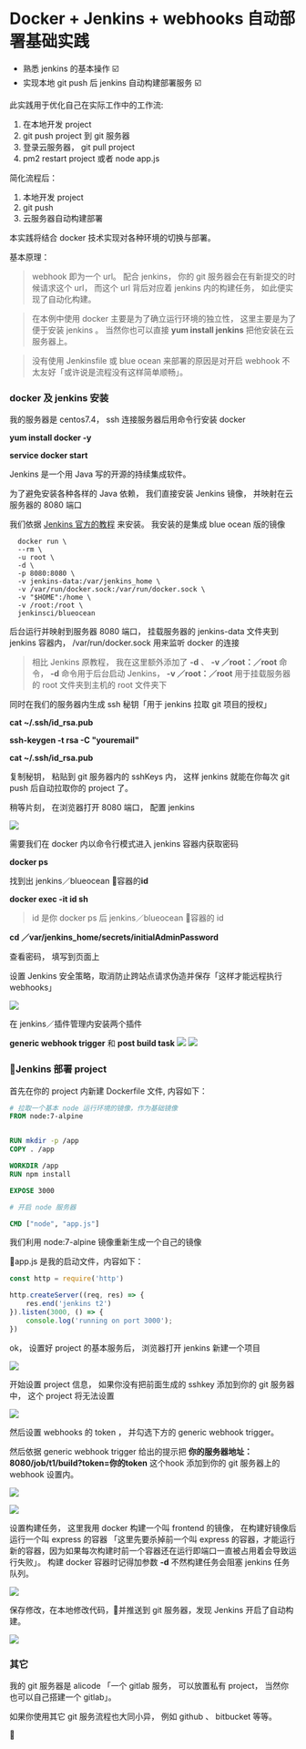 # Docker + Jenkins + webhooks 自动部署基础实践

- 熟悉 jenkins 的基本操作 ☑️
- 实现本地 git push 后 jenkins 自动构建部署服务 ☑️

此实践用于优化自己在实际工作中的工作流:

1. 在本地开发 project
1. git push project 到 git 服务器
1. 登录云服务器， git pull project
1. pm2 restart project 或者 node app.js

简化流程后：

1. 本地开发 project
1. git push
1. 云服务器自动构建部署


本实践将结合 docker 技术实现对各种环境的切换与部署。

基本原理：
> webhook 即为一个 url。 配合 jenkins， 你的 git 服务器会在有新提交的时候请求这个 url， 而这个 url 背后对应着 jenkins 内的构建任务， 如此便实现了自动化构建。

> 在本例中使用 docker 主要是为了确立运行环境的独立性， 这里主要是为了便于安装 jenkins 。 当然你也可以直接 **yum install jenkins** 把他安装在云服务器上。

> 没有使用 Jenkinsfile 或 blue ocean 来部署的原因是对开启 webhook 不太友好「或许说是流程没有这样简单顺畅」。

### docker 及 jenkins 安装

我的服务器是 centos7.4， ssh 连接服务器后用命令行安装 docker

 **yum install docker -y**

 **service docker start**

Jenkins 是一个用 Java 写的开源的持续集成软件。

为了避免安装各种各样的 Java 依赖， 我们直接安装 Jenkins 镜像， 并映射在云服务器的 8080 端口

我们依据 [Jenkins 官方的教程](https://jenkins.io/doc/tutorials/build-a-node-js-and-react-app-with-npm/) 来安装。 我安装的是集成 blue ocean 版的镜像

````
  docker run \
  --rm \
  -u root \
  -d \
  -p 8080:8080 \
  -v jenkins-data:/var/jenkins_home \
  -v /var/run/docker.sock:/var/run/docker.sock \
  -v "$HOME":/home \
  -v /root:/root \
  jenkinsci/blueocean
  ````


后台运行并映射到服务器 8080 端口， 挂载服务器的 jenkins-data 文件夹到 jenkins 容器内， /var/run/docker.sock 用来监听 docker 的连接

>相比 Jenkins 原教程， 我在这里额外添加了 **-d** 、 **-v ／root：／root** 命令， **-d** 命令用于后台启动 Jenkins， **-v ／root：／root** 用于挂载服务器的 root 文件夹到主机的 root 文件夹下


同时在我们的服务器内生成 ssh 秘钥「用于 jenkins 拉取 git 项目的授权」

**cat ~/.ssh/id_rsa.pub**

**ssh-keygen -t rsa -C "youremail"**

**cat ~/.ssh/id_rsa.pub**

复制秘钥， 粘贴到 git 服务器内的 sshKeys 内， 这样 jenkins 就能在你每次 git push 后自动拉取你的 project 了。


稍等片刻， 在浏览器打开 8080 端口， 配置 jenkins

![](/imgs/01.jpg)

需要我们在 docker 内以命令行模式进入 jenkins 容器内获取密码

**docker ps**

找到出 jenkins／blueocean 容器的**id**

**docker exec -it id sh**

> id  是你 docker ps 后 jenkins／blueocean 容器的 id

**cd ／var/jenkins_home/secrets/initialAdminPassword**


查看密码， 填写到页面上

设置 Jenkins 安全策略，取消防止跨站点请求伪造并保存「这样才能远程执行 webhooks」

![](imgs/02.jpg)

在 jenkins／插件管理内安装两个插件

**generic webhook trigger** 和 **post build task**
![](imgs/09.jpg)
![](imgs/10.jpg)

### Jenkins  部署 project

首先在你的 project 内新建 Dockerfile 文件, 内容如下：

````dockerfile
# 拉取一个基本 node 运行环境的镜像，作为基础镜像
FROM node:7-alpine


RUN mkdir -p /app
COPY . /app

WORKDIR /app
RUN npm install

EXPOSE 3000

# 开启 node 服务器

CMD ["node", "app.js"]
````

我们利用 node:7-alpine 镜像重新生成一个自己的镜像

app.js 是我的启动文件，内容如下：

````js
const http = require('http')

http.createServer((req, res) => {
    res.end('jenkins t2')
}).listen(3000, () => {
    console.log('running on port 3000');
})
````

ok， 设置好 project 的基本服务后， 浏览器打开 jenkins 新建一个项目

![](imgs/06.jpg)

开始设置 project 信息， 如果你没有把前面生成的 sshkey 添加到你的 git 服务器中， 这个 project 将无法设置

![](imgs/03.jpg)

然后设置 webhooks 的 token ， 并勾选下方的 generic webhook trigger。

然后依据 generic webhook trigger 给出的提示把 **你的服务器地址：8080/job/t1/build?token=你的token** 这个hook 添加到你的 git 服务器上的 webhook 设置内。

![](imgs/04.jpg)

![](imgs/07.jpg)

设置构建任务， 这里我用 docker 构建一个叫 frontend  的镜像， 在构建好镜像后运行一个叫 express 的容器 「这里先要杀掉前一个叫 express 的容器，才能运行新的容器，因为如果每次构建时前一个容器还在运行即端口一直被占用着会导致运行失败」。
构建 docker 容器时记得加参数 **-d** 不然构建任务会阻塞 jenkins 任务队列。

![](imgs/05.jpg)

保存修改，在本地修改代码，并推送到 git 服务器，发现 Jenkins 开启了自动构建。

![](imgs/08.jpg)

### 其它

我的 git 服务器是 alicode 「一个 gitlab 服务， 可以放置私有 project， 当然你也可以自己搭建一个 gitlab」。

如果你使用其它 git 服务流程也大同小异， 例如 github 、 bitbucket 等等。






